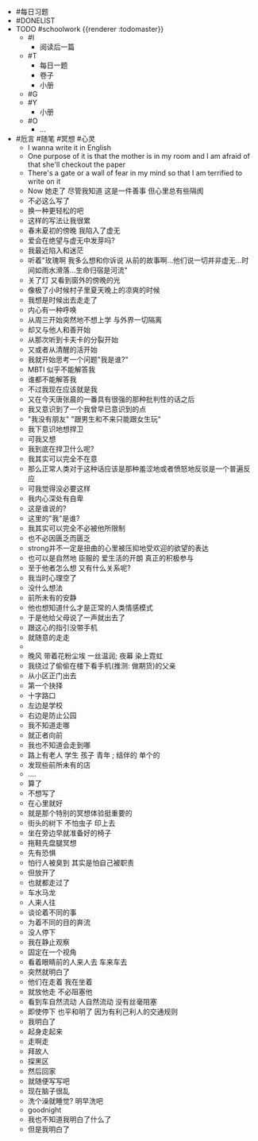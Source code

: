 - #每日习题
- #DONELIST
- TODO #schoolwork {{renderer :todomaster}}
	- #I
		- 阅读后一篇
	- #T
		- 每日一题
		- 卷子
		- 小册
	- #G
	- #Y
		- 小册
	- #O
		- ...
- #卮言 #随笔 #冥想 #心灵
	- I wanna write it in English
	- One purpose of it is that the mother is in my room and I am afraid of that she'll checkout the paper
	- There's a gate or a wall of fear in my mind so that I am terrified to write on it
	- Now 她走了 尽管我知道 这是一件善事 但心里总有些隔阂
	- 不必这么写了
	- 换一种更轻松的吧
	- 这样的写法让我很累
	- 春末夏初的傍晚 我陷入了虚无
	- 爱会在绝望与虚无中发芽吗?
	- 我最近陷入和迷茫
	- 听着"玫瑰啊 我多么想和你诉说 从前的故事啊...他们说一切并非虚无...时间如雨水滑落...生命归宿是河流"
	- 关了灯 又看到窗外的傍晚的光
	- 像极了小时候村子里夏天晚上的凉爽的时候
	- 我想是时候出去走走了
	- 内心有一种呼唤
	- 从周三开始突然地不想上学 与外界一切隔离
	- 却又与他人和善开始
	- 从那次听到卡夫卡的分裂开始
	- 又或者从清醒的活开始
	- 我就开始思考一个问题"我是谁?"
	- MBTI 似乎不能解答我
	- 谁都不能解答我
	- 不过我现在应该就是我
	- 又在今天唐张晨的一番具有很强的那种批判性的话之后
	- 我又意识到了一个我曾早已意识到的点
	- "我没有朋友" "跟男生和不来只能跟女生玩"
	- 我下意识地想捍卫
	- 可我又想
	- 我到底在捍卫什么呢?
	- 我其实可以完全不在意
	- 那么正常人类对于这种话应该是那种羞涩地或者愤怒地反驳是一个普遍反应
	- 可我觉得没必要这样
	- 我内心深处有自卑
	- 这是谁说的?
	- 这里的"我"是谁?
	- 我其实可以完全不必被他所限制
	- 也不必因匮乏而匮乏
	- strong并不一定是扭曲的心里被压抑地受欢迎的欲望的表达
	- 也可以是自然地 臣服的 爱生活的开朗 真正的积极参与
	- 至于他者怎么想 又有什么关系呢?
	- 我当时心理空了
	- 没什么想法
	- 前所未有的安静
	- 他也想知道什么才是正常的人类情感模式
	- 于是他给父母说了一声就出去了
	- 跟这心的指引没带手机
	- 就随意的走走
	-
	- 晚风 带着花粉尘埃 一丝温润; 夜幕 染上霓虹
	- 我绕过了偷偷在楼下看手机(推测: 做期货)的父亲
	- 从小区正门出去
	- 第一个抉择
	- 十字路口
	- 左边是学校
	- 右边是防止公园
	- 我不知道走哪
	- 就正者向前
	- 我也不知道会走到哪
	- 路上有老人 学生 孩子 青年 ; 结伴的 单个的
	- 发现些前所未有的店
	- ....
	- 算了
	- 不想写了
	- 在心里就好
	- 就是那个特别的冥想体验挺重要的
	- 街头的树下 不怕虫子 印上去
	- 坐在旁边早就准备好的椅子
	- 拖鞋先盘腿冥想
	- 先有恐惧
	- 怕行人被臭到 其实是怕自己被职责
	- 但放开了
	- 也就都走过了
	- 车水马龙
	- 人来人往
	- 谈论着不同的事
	- 为着不同的目的奔流
	- 没人停下
	- 我在静止观察
	- 固定在一个视角
	- 看着眼睛前的人来人去 车来车去
	- 突然就明白了
	- 他们在走着 我在坐着
	- 就放他走 不必阻塞他
	- 看到车自然流动 人自然流动 没有丝毫阻塞
	- 即使停下 也平和明了 因为有利己利人的交通规则
	- 我明白了
	- 起身走起来
	- 走啊走
	- 拜故人
	- 探黑区
	- 然后回家
	- 就随便写写吧
	- 现在脑子很乱
	- 洗个澡就睡觉? 明早洗吧
	- goodnight
	- 我也不知道我明白了什么了
	- 但是我明白了